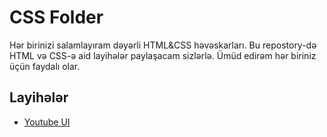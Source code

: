 
# CSS Folder

Hər birinizi salamlayıram dəyərli HTML&CSS həvəskarları. Bu repostory-də HTML və CSS-ə aid layihələr paylaşacam sizlərlə. Ümüd edirəm hər biriniz üçün faydalı olar.

## Layihələr
- [Youtube UI](https://github.com/eminazeroglu/css-folder/tree/main/youtube-ui)